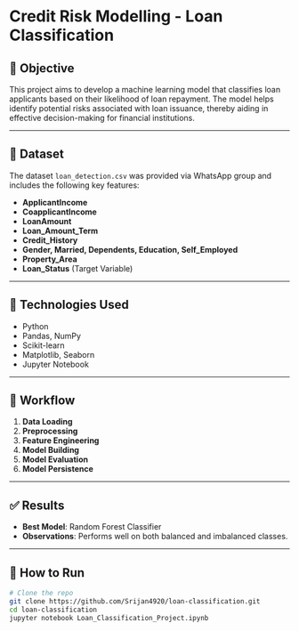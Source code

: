 # Credit Risk Modelling - Loan Classification

## 📌 Objective
This project aims to develop a machine learning model that classifies loan applicants based on their likelihood of loan repayment. The model helps identify potential risks associated with loan issuance, thereby aiding in effective decision-making for financial institutions.

---

## 📂 Dataset
The dataset `loan_detection.csv` was provided via WhatsApp group and includes the following key features:

- **ApplicantIncome**
- **CoapplicantIncome**
- **LoanAmount**
- **Loan_Amount_Term**
- **Credit_History**
- **Gender, Married, Dependents, Education, Self_Employed**
- **Property_Area**
- **Loan_Status** (Target Variable)

---

## 🔧 Technologies Used
- Python
- Pandas, NumPy
- Scikit-learn
- Matplotlib, Seaborn
- Jupyter Notebook

---

## 🔄 Workflow

1. **Data Loading**
2. **Preprocessing**
3. **Feature Engineering**
4. **Model Building**
5. **Model Evaluation**
6. **Model Persistence**

---

## ✅ Results

- **Best Model**: Random Forest Classifier
- **Observations**: Performs well on both balanced and imbalanced classes.

---

## 🚀 How to Run

```bash
# Clone the repo
git clone https://github.com/Srijan4920/loan-classification.git
cd loan-classification
jupyter notebook Loan_Classification_Project.ipynb

